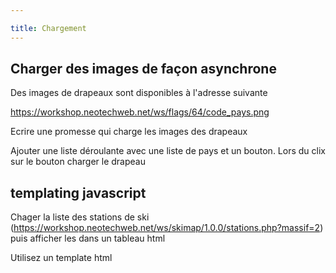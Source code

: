 ```yaml
---

title: Chargement
---
```


## Charger des images de façon asynchrone

Des images de drapeaux sont disponibles à l'adresse suivante

https://workshop.neotechweb.net/ws/flags/64/code_pays.png

Ecrire une promesse qui charge les images des drapeaux

Ajouter une liste déroulante avec une liste de pays et un bouton. Lors du clix sur le bouton charger le drapeau

## templating javascript

Chager la liste des stations de ski (https://workshop.neotechweb.net/ws/skimap/1.0.0/stations.php?massif=2) puis afficher les dans un tableau html

Utilisez un template html
